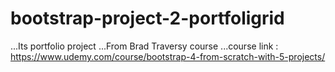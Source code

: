 # bootstrap-project-2-portfoligrid
...Its portfolio project 
...From Brad Traversy course
...course link : https://www.udemy.com/course/bootstrap-4-from-scratch-with-5-projects/

